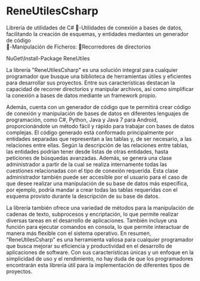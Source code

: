 # ReneUtilesCsharp
Librería de utilidades de C# 
-Utilidades de conexión a bases de datos, facilitando la creación de esquemas, y entidades mediantes un generador de código  
-Manipulación de Ficheros:  Recorredores de directorios 

NuGet\Install-Package ReneUtiles


La librería "ReneUtilesCsharp" es una solución integral para cualquier programador que busque una biblioteca de herramientas útiles y eficientes para desarrollar sus proyectos. Entre sus características destacan la capacidad de recorrer directorios y manipular archivos, así como simplificar la conexión a bases de datos mediante un framework propio.

Además, cuenta con un generador de código que te permitirá crear código de conexión y manipulación de bases de datos en diferentes lenguajes de programación, como C#, Python, Java y Java 7 para Android, proporcionándote un método fácil y rápido para trabajar con bases de datos complejas. El código generado está conformado principalmente por entidades separadas que representan a las tablas y, de ser necesario, a las relaciones entre ellas. Según la descripción de las relaciones entre tablas, las entidades podrían tener desde listas de otras entidades, hasta peticiones de búsquedas avanzadas. Además, se genera una clase administrador a partir de la cual se realiza internamente todas las cuestiones relacionadas con el tipo de conexión requerida. Esta clase administrador también puede ser accesible por el usuario para el caso de que desee realizar una manipulación de su base de datos más específica, por ejemplo, podría mandar a crear todas las tablas requeridas con el esquema provisto durante la descripción de su base de datos.

La librería también ofrece una variedad de métodos para la manipulación de cadenas de texto, subprocesos y encriptación, lo que permite realizar diversas tareas en el desarrollo de aplicaciones. También incluye una función para ejecutar comandos en consola, lo que permite interactuar de manera más flexible con el sistema operativo.
En resumen, "ReneUtilesCsharp" es una herramienta valiosa para cualquier programador que busca mejorar su eficiencia y productividad en el desarrollo de aplicaciones de software. Con sus características únicas y un enfoque en la simplicidad de uso y el rendimiento, no hay duda de que los programadores encontrarán esta librería útil para la implementación de diferentes tipos de proyectos.
